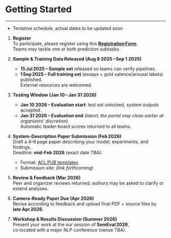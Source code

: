 # Getting Started
---
* Tentative schedule, actual dates to be updated soon
1. **Register**  
   To participate, please register using this  **[Registration Form](#)**.  
   Teams may tackle one or both prediction subtasks.

2. **Sample & Training Data Released (Aug 8 2025 – Sep 1 2025)**  
   * **15 Jul 2025 – Sample set** released so teams can verify pipelines.  
   * **1 Sep 2025 – Full training set** (essays + gold valence/arousal labels) published.  
     External resources are welcomed.

3. **Testing Window (Jan 10 – Jan 31 2026)**  
   * **Jan 10 2026 – Evaluation start**: test set unlocked, system outputs accepted.  
   * **Jan 31 2026 – Evaluation end** *(latest; the portal may close earlier at organizers’ discretion).*  
   Automatic leader‑board scores returned to all teams.

4. **System‑Description Paper Submission (Feb 2026)**  
   Draft a 4–6 page paper describing your model, experiments, and findings.  
   Deadline: **mid‑Feb 2026** (exact date TBA).  
   - Format: [ACL PUB templates](https://acl-org.github.io/ACLPUB/formatting.html)  
   - Submission site: *(link forthcoming)*

5. **Review & Feedback (Mar 2026)**  
   Peer and organizer reviews returned; authors may be asked to clarify or extend analyses.

6. **Camera‑Ready Paper Due (Apr 2026)**  
   Revise according to feedback and upload final PDF + source files by **late Apr 2026**.

7. **Workshop & Results Discussion (Summer 2026)**  
   Present your work at the our session of **SemEval 2026**,  
   co‑located with a major NLP conference (venue TBA).